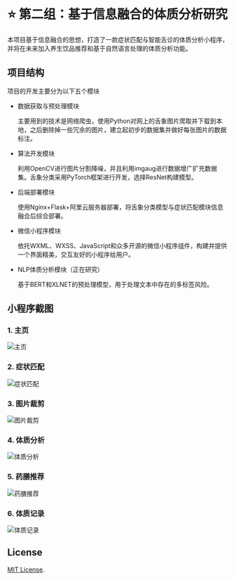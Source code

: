 # :star: 第二组：基于信息融合的体质分析研究

本项目基于信息融合的思想，打造了一款症状匹配与智能舌诊的体质分析小程序，并将在未来加入养生饮品推荐和基于自然语言处理的体质分析功能。

##  项目结构
项目的开发主要分为以下五个模块

- 数据获取与预处理模块

    主要用到的技术是网络爬虫，使用Python对网上的舌象图片爬取并下载到本地，之后删除掉一些冗余的图片，建立起初步的数据集并做好每张图片的数据标注。
- 算法开发模块

    利用OpenCV进行图片分割降噪，并且利用imgaug进行数据增广扩充数据集。舌象分类采用PyTorch框架进行开发，选择ResNet构建模型。

- 后端部署模块

    使用Nginx+Flask+阿里云服务器部署，将舌象分类模型与症状匹配模块信息融合后综合部署。

- 微信小程序模块

    依托WXML、WXSS、JavaScript和众多开源的微信小程序组件，构建并提供一个界面精美，交互友好的小程序给用户。

- NLP体质分析模块（正在研究）

    基于BERT和XLNET的预处理模型，用于处理文本中存在的多标签风险。

## 小程序截图

### 1. 主页

![主页](https://github.com/charfole/HeyConstitution/blob/master/img/%E4%B8%BB%E9%A1%B5.png)

### 2. 症状匹配

![症状匹配](https://github.com/charfole/HeyConstitution/blob/master/img/%E7%97%87%E7%8A%B6%E5%8C%B9%E9%85%8D.png)

### 3. 图片裁剪

![图片裁剪](https://github.com/charfole/HeyConstitution/blob/master/img/%E5%9B%BE%E7%89%87%E8%A3%81%E5%89%AA.png)

### 4. 体质分析

![体质分析](https://github.com/charfole/HeyConstitution/blob/master/img/%E4%BD%93%E8%B4%A8%E5%88%86%E6%9E%90.png)

### 5. 药膳推荐

![药膳推荐](https://github.com/charfole/HeyConstitution/blob/master/img/%E8%8D%AF%E8%86%B3%E6%8E%A8%E8%8D%90.png)

### 6. 体质记录

![体质记录](https://github.com/charfole/HeyConstitution/blob/master/img/%E4%BD%93%E8%B4%A8%E8%AE%B0%E5%BD%95.png)

## License

[MIT License](https://github.com/charfole/HeyConstitution/blob/master/LICENSE).
